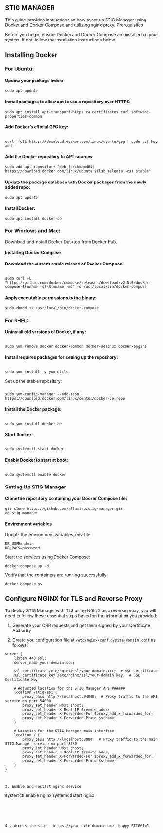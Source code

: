 STIG MANAGER
---
This guide provides instructions on how to set up STIG Manager using Docker and Docker Compose and utilizing nginx proxy.
Prerequisites


Before you begin, ensure Docker and Docker Compose are installed on your system. If not, follow the installation instructions below.

## Installing Docker

### For Ubuntu:

#### Update your package index:


```
sudo apt update
```
#### Install packages to allow apt to use a repository over HTTPS:

```
sudo apt install apt-transport-https ca-certificates curl software-properties-common
```
#### Add Docker’s official GPG key:

```

curl -fsSL https://download.docker.com/linux/ubuntu/gpg | sudo apt-key add -
```
#### Add the Docker repository to APT sources:

```
sudo add-apt-repository "deb [arch=amd64] https://download.docker.com/linux/ubuntu $(lsb_release -cs) stable"
```

#### Update the package database with Docker packages from the newly added repo:


```
sudo apt update
```
#### Install Docker:

```
sudo apt install docker-ce
```


### For Windows and Mac:

Download and install Docker Desktop from Docker Hub.

#### Installing Docker Compose

#### Download the current stable release of Docker Compose:

```

sudo curl -L "https://github.com/docker/compose/releases/download/v2.5.0/docker-compose-$(uname -s)-$(uname -m)" -o /usr/local/bin/docker-compose
```
#### Apply executable permissions to the binary:


```
sudo chmod +x /usr/local/bin/docker-compose
```




### For RHEL:

#### Uninstall old versions of Docker, if any:

```

sudo yum remove docker docker-common docker-selinux docker-engine

```

#### Install required packages for setting up the repository:

```

sudo yum install -y yum-utils
```
Set up the stable repository:

```

sudo yum-config-manager --add-repo https://download.docker.com/linux/centos/docker-ce.repo
```
#### Install the Docker package:

```

sudo yum install docker-ce
```

#### Start Docker:

```

sudo systemctl start docker
```

#### Enable Docker to start at boot:

```

sudo systemctl enable docker
```

### Setting Up STIG Manager

#### Clone the repository containing your Docker Compose file:

 
```
git clone https://github.com/allamiro/stig-manager.git
cd stig-manager
```



#### Environment variables
Update the environment variables .env file 

```
DB_USER=admin
DB_PASS=password

```
Start the services using Docker Compose:

```
docker-compose up -d
```
Verify that the containers are running successfully:

```
docker-compose ps
```

Configure NGINX for TLS and Reverse Proxy
---

To deploy STIG Manager with TLS using NGINX as a reverse proxy, you will need to follow these essential steps based on the information you provided:

1. Generate your CSR requests and get them signed by your Certificate Authority 




2. Create you configuration file at ``` /etc/nginx/conf.d/site-domain.conf ``` as follows:


```
server {
    listen 443 ssl;
    server_name your-domain.com;

    ssl_certificate /etc/nginx/ssl/your-domain.crt;  # SSL Certificate
    ssl_certificate_key /etc/nginx/ssl/your-domain.key;  # SSL Certificate Key

    # Adjusted location for the STIG Manager API ######
    location /stig-api {
        proxy_pass http://localhost:54000;  # Proxy traffic to the API service on port 54000
        proxy_set_header Host $host;
        proxy_set_header X-Real-IP $remote_addr;
        proxy_set_header X-Forwarded-For $proxy_add_x_forwarded_for;
        proxy_set_header X-Forwarded-Proto $scheme;
    }

    # Location for the STIG Manager main interface
    location / {
        proxy_pass http://localhost:8080;  # Proxy traffic to the main STIG Manager service on port 8080
        proxy_set_header Host $host;
        proxy_set_header X-Real-IP $remote_addr;
        proxy_set_header X-Forwarded-For $proxy_add_x_forwarded_for;
        proxy_set_header X-Forwarded-Proto $scheme;
    }
}



3. Enable and restart nginx service

```
systemctl enable nginx 
systemctl start nginx 

```





4 . Access the site - https://your-site-domainname  happy STIGGING










```

